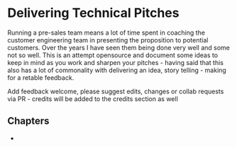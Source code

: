 # Delivering Technical Pitches

Running a pre-sales team means a lot of time spent in coaching the customer engineering team in presenting the proposition to potential customers. Over the years I have seen them being done very well and some not so well. This is an attempt opensource and document some ideas to keep in mind as you work and sharpen your pitches - having said that this also has a lot of commonality with delivering an idea, story telling - making for a retable feedback.

Add feedback welcome, please suggest edits, changes or collab requests via PR - credits will be added to the credits section as well

## Chapters
  * 